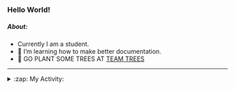 ### Hello World!

##### About:
- Currently I am a student.
- 🌱 I’m learning how to make better documentation.
- 🌱 GO PLANT SOME TREES AT [TEAM TREES](https://teamtrees.org/)

---
<details>
  <summary>:zap: My Activity:</summary>
  
<!--START_SECTION:waka-->
![Code Time](http://img.shields.io/badge/Code%20Time-1%2C135%20hrs%2058%20mins-blue)

**I'm a Night 🦉** 

```text
🌞 Morning                1345 commits        ██░░░░░░░░░░░░░░░░░░░░░░░   09.03 % 
🌆 Daytime                5337 commits        █████████░░░░░░░░░░░░░░░░   35.81 % 
🌃 Evening                4284 commits        ███████░░░░░░░░░░░░░░░░░░   28.75 % 
🌙 Night                  3936 commits        ███████░░░░░░░░░░░░░░░░░░   26.41 % 
```
📅 **I'm Most Productive on Wednesday** 

```text
Monday                   2257 commits        ████░░░░░░░░░░░░░░░░░░░░░   15.15 % 
Tuesday                  1919 commits        ███░░░░░░░░░░░░░░░░░░░░░░   12.88 % 
Wednesday                3462 commits        ██████░░░░░░░░░░░░░░░░░░░   23.23 % 
Thursday                 1821 commits        ███░░░░░░░░░░░░░░░░░░░░░░   12.22 % 
Friday                   1445 commits        ██░░░░░░░░░░░░░░░░░░░░░░░   09.70 % 
Saturday                 1334 commits        ██░░░░░░░░░░░░░░░░░░░░░░░   08.95 % 
Sunday                   2664 commits        ████░░░░░░░░░░░░░░░░░░░░░   17.88 % 
```


📊 **This Week I Spent My Time On** 

```text
🔥 Editors: 
VS Code                  3 hrs 2 mins        █████████████████████████   100.00 % 

🐱‍💻 Projects: 
praise                   1 hr 22 mins        ███████████░░░░░░░░░░░░░░   45.17 % 
gfg-frontend             1 hr 19 mins        ███████████░░░░░░░░░░░░░░   43.77 % 
CSF22                    20 mins             ███░░░░░░░░░░░░░░░░░░░░░░   11.06 % 
```


 Last Updated on 17/06/2023 00:13:47 UTC
<!--END_SECTION:waka-->
</details>

